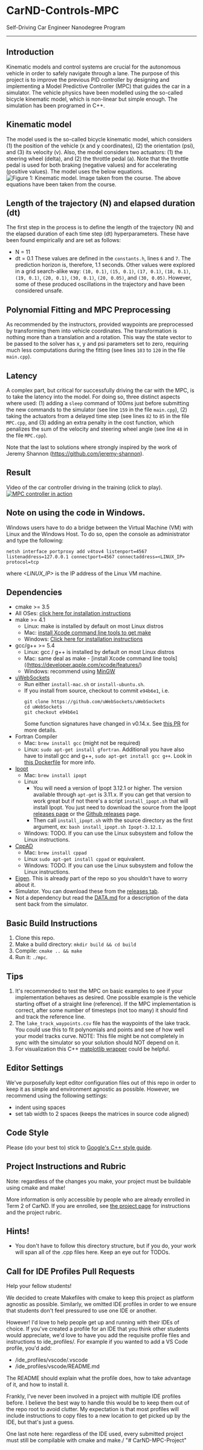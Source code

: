 # CarND-Controls-MPC
Self-Driving Car Engineer Nanodegree Program

---

## Introduction

Kinematic models and control systems are crucial for the autonomous vehicle in order to safely navigate through a lane. The purpose of this project is to improve the previous PID controller by designing and implementing a Model Predictive Controller (MPC) that guides the car in a simulator. The vehicle physics have been modelled using the so-called bicycle kinematic model, which is non-linear but simple enough. The simulation has been programed in C++.

## Kinematic model
The model used is the so-called bicycle kinematic model, which considers (1) the position of the vehicle (x and y coordinates), (2) the orientation (psi), and (3) its velocity (v).  Also, the model considers two actuators: (1) the steering wheel (delta), and (2) the throttle pedal (a). Note that the throttle pedal is used for both braking (negative values) and for accelerating (positive values). The model uses the below equations.
![Figure 1: Kinematic model. Image taken from the course.](https://github.com/andreuSancho/)
The above equations have been taken from the course.

## Length of the trajectory (N) and elapsed duration (dt)
The first step in the process is to define the length of the trajectory (N) and the elapsed duration of each time step (dt) hyperparameters. These have been found empirically and are set as follows:
-	N = 11
-	dt = 0.1
These values are defined in the `constants.h`, lines `6` and `7`.  The prediction horizon is, therefore, 1.1 seconds. Other values were explored in a grid search-alike way: `(10, 0.1)`, `(15, 0.1)`, `(17, 0.1)`, `(18, 0.1)`, `(19, 0.1)`, `(20, 0.1)`, `(30, 0.1)`, `(20, 0.05)`, and `(30, 0.05)`. However, some of these produced oscillations in the trajectory and have been considered unsafe.

## Polynomial Fitting and MPC Preprocessing
As recommended by the instructors, provided waypoints are preprocessed by transforming them into vehicle coordinates. The transformation is nothing more than a translation and a rotation. This way the state vector to be passed to the solver has x, y and psi parameters set to zero, requiring much less computations during the fitting (see lines `103` to `120` in the file `main.cpp`).

## Latency
A complex part, but critical for successfully driving the car with the MPC, is to take the latency into the model. For doing so, three distinct aspects where used: (1) adding a `sleep` command of 100ms just before submitting the new commands to the simulator (see line `159` in the file `main.cpp`), (2) taking the actuators from a delayed time step (see lines `82` to `85` in the file `MPC.cpp`, and (3) adding an extra penalty in the cost function, which penalizes the sum of the velocity and steering wheel angle (see line `48` in the file `MPC.cpp`). 

Note that the last to solutions where strongly inspired by the work of Jeremy Shannon (https://github.com/jeremy-shannon).

## Result

Video of the car controller driving in the training (click to play).
[![MPC controller in action](https://img.youtube.com/vi/cPGv7XdXPpI/0.jpg)](https://youtu.be/cPGv7XdXPpI)

## Note on using the code in Windows.

Windows users have to do a bridge between the Virtual Machine (VM) with Linux and the Windows Host. To do so, open the console as administrator and type the following:

`netsh interface portproxy add v4tov4 listenport=4567 listenaddress=127.0.0.1 connectport=4567 connectaddress=<LINUX_IP> protocol=tcp`

where *<LINUX_IP>* is the IP address of the Linux VM machine.

## Dependencies

* cmake >= 3.5
 * All OSes: [click here for installation instructions](https://cmake.org/install/)
* make >= 4.1
  * Linux: make is installed by default on most Linux distros
  * Mac: [install Xcode command line tools to get make](https://developer.apple.com/xcode/features/)
  * Windows: [Click here for installation instructions](http://gnuwin32.sourceforge.net/packages/make.htm)
* gcc/g++ >= 5.4
  * Linux: gcc / g++ is installed by default on most Linux distros
  * Mac: same deal as make - [install Xcode command line tools]((https://developer.apple.com/xcode/features/)
  * Windows: recommend using [MinGW](http://www.mingw.org/)
* [uWebSockets](https://github.com/uWebSockets/uWebSockets)
  * Run either `install-mac.sh` or `install-ubuntu.sh`.
  * If you install from source, checkout to commit `e94b6e1`, i.e.
    ```
    git clone https://github.com/uWebSockets/uWebSockets 
    cd uWebSockets
    git checkout e94b6e1
    ```
    Some function signatures have changed in v0.14.x. See [this PR](https://github.com/udacity/CarND-MPC-Project/pull/3) for more details.
* Fortran Compiler
  * Mac: `brew install gcc` (might not be required)
  * Linux: `sudo apt-get install gfortran`. Additionall you have also have to install gcc and g++, `sudo apt-get install gcc g++`. Look in [this Dockerfile](https://github.com/udacity/CarND-MPC-Quizzes/blob/master/Dockerfile) for more info.
* [Ipopt](https://projects.coin-or.org/Ipopt)
  * Mac: `brew install ipopt`
  * Linux
    * You will need a version of Ipopt 3.12.1 or higher. The version available through `apt-get` is 3.11.x. If you can get that version to work great but if not there's a script `install_ipopt.sh` that will install Ipopt. You just need to download the source from the Ipopt [releases page](https://www.coin-or.org/download/source/Ipopt/) or the [Github releases](https://github.com/coin-or/Ipopt/releases) page.
    * Then call `install_ipopt.sh` with the source directory as the first argument, ex: `bash install_ipopt.sh Ipopt-3.12.1`. 
  * Windows: TODO. If you can use the Linux subsystem and follow the Linux instructions.
* [CppAD](https://www.coin-or.org/CppAD/)
  * Mac: `brew install cppad`
  * Linux `sudo apt-get install cppad` or equivalent.
  * Windows: TODO. If you can use the Linux subsystem and follow the Linux instructions.
* [Eigen](http://eigen.tuxfamily.org/index.php?title=Main_Page). This is already part of the repo so you shouldn't have to worry about it.
* Simulator. You can download these from the [releases tab](https://github.com/udacity/self-driving-car-sim/releases).
* Not a dependency but read the [DATA.md](./DATA.md) for a description of the data sent back from the simulator.


## Basic Build Instructions


1. Clone this repo.
2. Make a build directory: `mkdir build && cd build`
3. Compile: `cmake .. && make`
4. Run it: `./mpc`.

## Tips

1. It's recommended to test the MPC on basic examples to see if your implementation behaves as desired. One possible example
is the vehicle starting offset of a straight line (reference). If the MPC implementation is correct, after some number of timesteps
(not too many) it should find and track the reference line.
2. The `lake_track_waypoints.csv` file has the waypoints of the lake track. You could use this to fit polynomials and points and see of how well your model tracks curve. NOTE: This file might be not completely in sync with the simulator so your solution should NOT depend on it.
3. For visualization this C++ [matplotlib wrapper](https://github.com/lava/matplotlib-cpp) could be helpful.

## Editor Settings

We've purposefully kept editor configuration files out of this repo in order to
keep it as simple and environment agnostic as possible. However, we recommend
using the following settings:

* indent using spaces
* set tab width to 2 spaces (keeps the matrices in source code aligned)

## Code Style

Please (do your best to) stick to [Google's C++ style guide](https://google.github.io/styleguide/cppguide.html).

## Project Instructions and Rubric

Note: regardless of the changes you make, your project must be buildable using
cmake and make!

More information is only accessible by people who are already enrolled in Term 2
of CarND. If you are enrolled, see [the project page](https://classroom.udacity.com/nanodegrees/nd013/parts/40f38239-66b6-46ec-ae68-03afd8a601c8/modules/f1820894-8322-4bb3-81aa-b26b3c6dcbaf/lessons/b1ff3be0-c904-438e-aad3-2b5379f0e0c3/concepts/1a2255a0-e23c-44cf-8d41-39b8a3c8264a)
for instructions and the project rubric.

## Hints!

* You don't have to follow this directory structure, but if you do, your work
  will span all of the .cpp files here. Keep an eye out for TODOs.

## Call for IDE Profiles Pull Requests

Help your fellow students!

We decided to create Makefiles with cmake to keep this project as platform
agnostic as possible. Similarly, we omitted IDE profiles in order to we ensure
that students don't feel pressured to use one IDE or another.

However! I'd love to help people get up and running with their IDEs of choice.
If you've created a profile for an IDE that you think other students would
appreciate, we'd love to have you add the requisite profile files and
instructions to ide_profiles/. For example if you wanted to add a VS Code
profile, you'd add:

* /ide_profiles/vscode/.vscode
* /ide_profiles/vscode/README.md

The README should explain what the profile does, how to take advantage of it,
and how to install it.

Frankly, I've never been involved in a project with multiple IDE profiles
before. I believe the best way to handle this would be to keep them out of the
repo root to avoid clutter. My expectation is that most profiles will include
instructions to copy files to a new location to get picked up by the IDE, but
that's just a guess.

One last note here: regardless of the IDE used, every submitted project must
still be compilable with cmake and make./
"# CarND-MPC-Project" 
